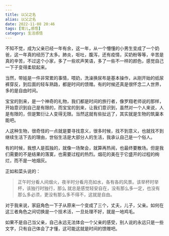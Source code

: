 ```yaml
---
---
title: 以父之名
alias: 以父之名
date: 2022-11-08 20:46
tags: [育儿,感悟]
category: 生活感悟
---
```


不知不觉，成为父亲已经一年有余，这一年，从一个懵懂的小男生变成了一个奶爸，这一年真的经历了太多。肺炎，呕吐，腹泻，还有疫情，买奶粉等等，辛苦是真的辛苦，不过这个小家，多了一些欢声笑语，多了一些不一样的颜色，感觉自己一下子变得柔软起来。

当然，带娃是一件非常累的事情，喂奶，洗澡换尿布是基本操作，从刚开始的纸尿裤穿反，到后面的轻车熟路，都是时间的馈赠。有的时候还真是很怀念二人世界，多的是自由时间。

宝宝的到来，是一个神奇的礼物，我们都是时间的旅行者，像罗翔老师说的那样，开始意识到自己是有限的，而宝宝的到来，让我们意识到，虽然对一个人来说，人是有限的，但是繁衍让人变得无限。当然这就有些扯远了，其实就是生物的筑巢本能吧。

人这种生物，很奇怪的一点就是要寻找意义，很多时候，找不到意义，也就找不到继续生活下去的理由，世俗生活是大部分人的生活，我承认自己是一个俗人。

有的时候，我想人是孤独的，就像一场聚会，就算再热闹，也最终要散场。但是我们需要的不是结果的落寞，也需要过程的热烈。烟花的美在于它盛开的过程的绚烂，而不是一地烟灰。

正如和菜头说的：
> 正午时分看人间烟火，夜半时分看月亮如水，各有各的风景。该举杯时举杯，该独行时独行，那么
> 就总是感觉轻安自在，没有那么多一定，也没有那么多必须，更没有那么多不得不，这就是自由。

对于我来说，家庭角色一下子从原来一个变成了三个，丈夫，儿子，父亲。如何在这三者角色之间切换是一个技术活，一旦处理不好，就是一地鸡毛。

如果不是自己当父亲，自己永远无法体会一个父亲的感受，别人说的永远只是一些文字，只有自己体会了才懂，这可能这就是时间的馈赠吧。
